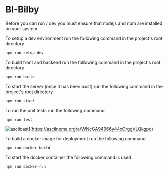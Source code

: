 # BI-Bilby

Before you can run / dev you must ensure that nodejs and npm are installed on your system.

To setup a dev environment run the following command in the project's root directory

```bash
npm run setup-dev
```

To build front and backend run the following command in the project's root directory

```bash
npm run build
```

To start the server (once it has been built) run the following command in the project's root directory

```bash
npm run start
```

To run the unit tests run the following command

```bash
npm run test
```

![asciicast](https://asciinema.org/a/WNcGA94966y44xOrggVLQkgpo.svg)](https://asciinema.org/a/WNcGA94966y44xOrggVLQkgpo)

To build a docker image for deployment run the following command

```bash
npm run docker-build
```

To start the docker container the following command is used

```bash
npm run docker-run
```
